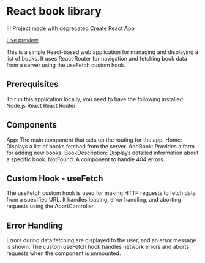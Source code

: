# React book library
!!! Project made with deprecated Create React App 

[Live preview](http://bbm2910.github.io/react-book-library)

This is a simple React-based web application for managing and displaying a list of books. It uses React Router for navigation and fetching book data from a server using the useFetch custom hook.


## Prerequisites
To run this application locally, you need to have the following installed:
Node.js
React
React Router

## Components
App: The main component that sets up the routing for the app.
Home: Displays a list of books fetched from the server.
AddBook: Provides a form for adding new books.
BookDescription: Displays detailed information about a specific book.
NotFound: A component to handle 404 errors.

## Custom Hook - useFetch
The useFetch custom hook is used for making HTTP requests to fetch data from a specified URL. It handles loading, error handling, and aborting requests using the AbortController.

## Error Handling
Errors during data fetching are displayed to the user, and an error message is shown.
The custom useFetch hook handles network errors and aborts requests when the component is unmounted.

